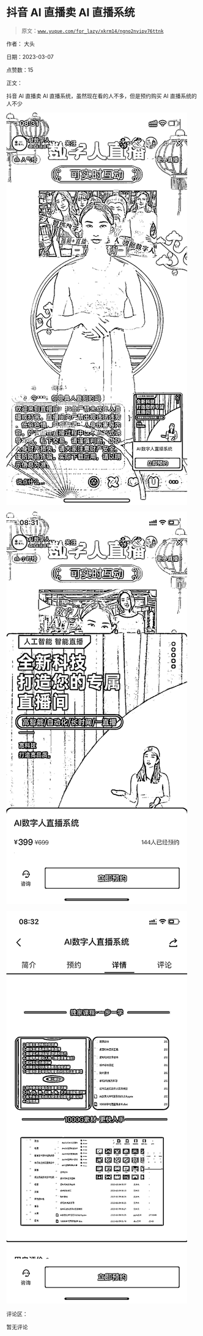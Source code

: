 # 抖音 AI 直播卖 AI 直播系统

> 原文：[`www.yuque.com/for_lazy/xkrm14/ngno2nvipv76ttnk`](https://www.yuque.com/for_lazy/xkrm14/ngno2nvipv76ttnk)



作者： 大头 

日期：2023-03-07 

点赞数：15 

正文： 

抖音 AI 直播卖 AI 直播系统，虽然现在看的人不多，但是预约购买 AI 直播系统的人不少 

![](img/d6420aeb47a5cde223e1040e17062b85.png)  

![](img/e44c55cf8ea91555471ea90343aadf8b.png)  

![](img/da85e7c820c7b85f7b428d230efb6335.png)  

评论区： 

暂无评论 

